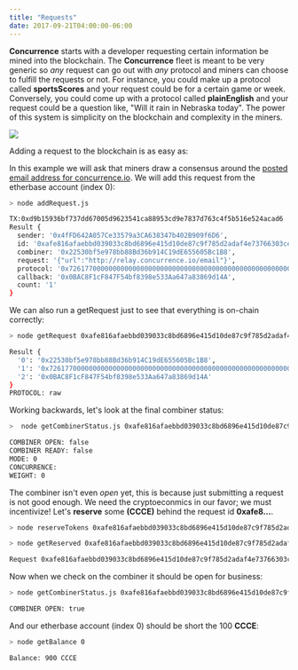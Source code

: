 ```yaml
---
title: "Requests"
date: 2017-09-21T04:00:00-06:00
---
```




**Concurrence** starts with a developer requesting certain information be mined into the blockchain. The **Concurrence** fleet is meant to be very generic so *any* request can go out with *any* protocol and miners can choose to fulfill the requests or not. For instance, you could make up a protocol called **sportsScores** and your request could be for a certain game or week. Conversely, you could come up with a protocol called **plainEnglish** and your request could be a question like, "Will it rain in Nebraska today". The power of this system is simplicity on the blockchain and complexity in the miners.

<img  src="/images/requestsheader.png" >

Adding a request to the blockchain is as easy as:

<!--RQC CODE Javascript concurrence.js/examples/addRequest.js -->

In this example we will ask that miners draw a consensus around the <a href="http://relay.concurrence.io/email" target="_blank">posted email address for concurrence.io</a>. We will add this request from the etherbase account (index 0):

```bash
> node addRequest.js

TX:0xd9b15936bf737dd67005d9623541ca88953cd9e7837d763c4f5b516e524acad6
Result {
  sender: '0x4fFD642A057Ce33579a3CA638347b402B909f6D6',
  id: '0xafe816afaebbd039033c8bd6896e415d10de87c9f785d2adaf4e73766303ce05',
  combiner: '0x22530bf5e978bb88Bd36b914C19dE655605Bc1B8',
  request: '{"url":"http://relay.concurrence.io/email"}',
  protocol: '0x7261770000000000000000000000000000000000000000000000000000000000',
  callback: '0x0BAC8F1cF847F54bf8398e533Aa647a83869d14A',
  count: '1'
}
```

We can also run a getRequest just to see that everything is on-chain correctly:

<!--RQC CODESNIP Javascript concurrence.js/examples/getRequest.js -->

```bash
> node getRequest 0xafe816afaebbd039033c8bd6896e415d10de87c9f785d2adaf4e73766303ce05

Result {
  '0': '0x22530bf5e978bb88Bd36b914C19dE655605Bc1B8',
  '1': '0x7261770000000000000000000000000000000000000000000000000000000000',
  '2': '0x0BAC8F1cF847F54bf8398e533Aa647a83869d14A'
}
PROTOCOL: raw
```

Working backwards, let's look at the final combiner status:

<!--RQC CODESNIP Javascript concurrence.js/examples/getCombinerStatus.js -->

```bash
>  node getCombinerStatus.js 0xafe816afaebbd039033c8bd6896e415d10de87c9f785d2adaf4e73766303ce05

COMBINER OPEN: false
COMBINER READY: false
MODE: 0
CONCURRENCE:
WEIGHT: 0
```

The combiner isn't even *open* yet, this is because just submitting a request is not good enough. We need the cryptoeconmics in our favor; we must incentivize! Let's **reserve** some **(CCCE)** behind the request id **0xafe8...**.

<!--RQC CODESNIP Javascript concurrence.js/examples/reserveTokens.js -->

```bash
> node reserveTokens 0xafe816afaebbd039033c8bd6896e415d10de87c9f785d2adaf4e73766303ce05 100
```

<!--RQC CODESNIP Javascript concurrence.js/examples/getReserved.js -->

```bash
> node getReserved 0xafe816afaebbd039033c8bd6896e415d10de87c9f785d2adaf4e73766303ce05

Request 0xafe816afaebbd039033c8bd6896e415d10de87c9f785d2adaf4e73766303ce05 has 100 CCCE reserved
```

Now when we check on the combiner it should be open for business:

```bash
> node getCombinerStatus.js 0xafe816afaebbd039033c8bd6896e415d10de87c9f785d2adaf4e73766303ce05

COMBINER OPEN: true
```

And our etherbase account (index 0) should be short the 100 **CCCE**:

```bash
> node getBalance 0

Balance: 900 CCCE
```
